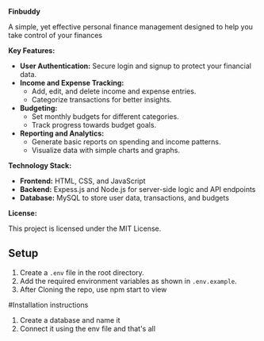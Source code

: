 **Finbuddy**

A simple, yet effective personal finance management designed to help you take control of your finances

**Key Features:**

* **User Authentication:** Secure login and signup to protect your financial data.
* **Income and Expense Tracking:**
  * Add, edit, and delete income and expense entries.
  * Categorize transactions for better insights.
* **Budgeting:**
  * Set monthly budgets for different categories.
  * Track progress towards budget goals.
* **Reporting and Analytics:**
  * Generate basic reports on spending and income patterns.
  * Visualize data with simple charts and graphs.

**Technology Stack:**

* **Frontend:** HTML, CSS, and JavaScript
* **Backend:** Expess.js and Node.js for server-side logic and API endpoints
* **Database:** MySQL to store user data, transactions, and budgets

**License:**

This project is licensed under the MIT License.

## Setup
1. Create a `.env` file in the root directory.
2. Add the required environment variables as shown in `.env.example`.
3. After Cloning the repo, use npm start to view

#Installation instructions 
1. Create a database and name it 
2. Connect it using the env file and that's all

